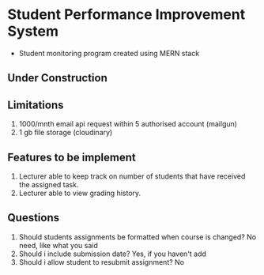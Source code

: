 # Student Performance Improvement System

- Student monitoring program created using MERN stack

## Under Construction

## Limitations

1. 1000/mnth email api request within 5 authorised account (mailgun)
2. 1 gb file storage (cloudinary)

## Features to be implement

1. Lecturer able to keep track on number of students that have received the assigned task.
2. Lecturer able to view grading history.

## Questions

1. Should students assignments be formatted when course is changed? No need, like what you said
2. Should i include submission date? Yes, if you haven't add
3. Should i allow student to resubmit assignment? No
